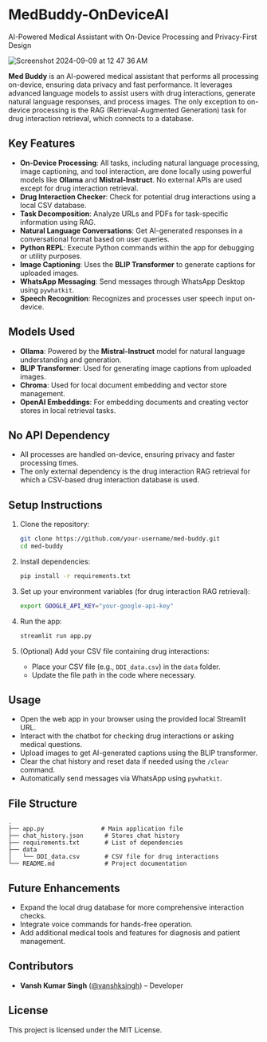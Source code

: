 # MedBuddy-OnDeviceAI
AI-Powered Medical Assistant with On-Device Processing and Privacy-First Design

![Screenshot 2024-09-09 at 12 47 36 AM](https://github.com/user-attachments/assets/1122538f-b683-4c41-8113-7a84fad0078d)

**Med Buddy** is an AI-powered medical assistant that performs all processing on-device, ensuring data privacy and fast performance. It leverages advanced language models to assist users with drug interactions, generate natural language responses, and process images. The only exception to on-device processing is the RAG (Retrieval-Augmented Generation) task for drug interaction retrieval, which connects to a database.

## Key Features

- **On-Device Processing**: All tasks, including natural language processing, image captioning, and tool interaction, are done locally using powerful models like **Ollama** and **Mistral-Instruct**. No external APIs are used except for drug interaction retrieval.
- **Drug Interaction Checker**: Check for potential drug interactions using a local CSV database.
- **Task Decomposition**: Analyze URLs and PDFs for task-specific information using RAG.
- **Natural Language Conversations**: Get AI-generated responses in a conversational format based on user queries.
- **Python REPL**: Execute Python commands within the app for debugging or utility purposes.
- **Image Captioning**: Uses the **BLIP Transformer** to generate captions for uploaded images.
- **WhatsApp Messaging**: Send messages through WhatsApp Desktop using `pywhatkit`.
- **Speech Recognition**: Recognizes and processes user speech input on-device.

## Models Used

- **Ollama**: Powered by the **Mistral-Instruct** model for natural language understanding and generation.
- **BLIP Transformer**: Used for generating image captions from uploaded images.
- **Chroma**: Used for local document embedding and vector store management.
- **OpenAI Embeddings**: For embedding documents and creating vector stores in local retrieval tasks.

## No API Dependency

- All processes are handled on-device, ensuring privacy and faster processing times.
- The only external dependency is the drug interaction RAG retrieval for which a CSV-based drug interaction database is used.

## Setup Instructions

1. Clone the repository:
   ```bash
   git clone https://github.com/your-username/med-buddy.git
   cd med-buddy
   ```

2. Install dependencies:
   ```bash
   pip install -r requirements.txt
   ```

3. Set up your environment variables (for drug interaction RAG retrieval):
   ```bash
   export GOOGLE_API_KEY="your-google-api-key"
   ```

4. Run the app:
   ```bash
   streamlit run app.py
   ```

5. (Optional) Add your CSV file containing drug interactions:
   - Place your CSV file (e.g., `DDI_data.csv`) in the `data` folder.
   - Update the file path in the code where necessary.

## Usage

- Open the web app in your browser using the provided local Streamlit URL.
- Interact with the chatbot for checking drug interactions or asking medical questions.
- Upload images to get AI-generated captions using the BLIP transformer.
- Clear the chat history and reset data if needed using the `/clear` command.
- Automatically send messages via WhatsApp using `pywhatkit`.

## File Structure

```
.
├── app.py                # Main application file
├── chat_history.json      # Stores chat history
├── requirements.txt       # List of dependencies
├── data
│   └── DDI_data.csv       # CSV file for drug interactions
└── README.md              # Project documentation
```

## Future Enhancements

- Expand the local drug database for more comprehensive interaction checks.
- Integrate voice commands for hands-free operation.
- Add additional medical tools and features for diagnosis and patient management.

## Contributors

- **Vansh Kumar Singh** ([@vanshksingh](https://github.com/vanshksingh)) – Developer

## License

This project is licensed under the MIT License.
